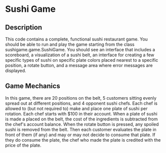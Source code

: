 # Sushi Game

## Description
This code contains a complete, functional sushi restaurant game. You should be able to run and play the game starting from the class sushigame.game.SushiGame. You should see an interface that includes a scoreboard, a visualization of a sushi belt, an interface for creating a few specific types of sushi on specific plate colors placed nearest to a specific position, a rotate button, and a message area where error messages are displayed. 

## Game Mechanics
In this game, there are 20 positions on the belt, 5 customers sitting evenly spread out at different positions, and 4 opponent sushi chefs. Each chef is allowed to (but not required to) make and place one plate of sushi per rotation. Each chef starts with $100 in their account. When a plate of sushi is made a placed on the belt, the cost of the ingredients is subtracted from the chef's account balance. When the rotate button is pressed, any spoiled sushi is removed from the belt. Then each customer evaluates the plate in front of them (if any) and may or may not decide to consume that plate. If they do consume the plate, the chef who made the plate is credited with the price of the plate.


